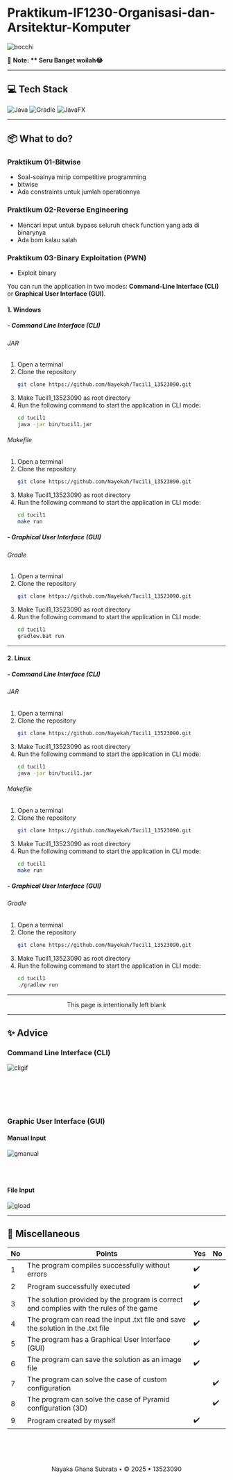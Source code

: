 # Praktikum-IF1230-Organisasi-dan-Arsitektur-Komputer

![bocchi](https://i.pinimg.com/originals/1c/ec/60/1cec60b076ed3e42a0a253548370a353.gif)


📌 **Note: ** Seru Banget woilah😂**

---
## 💻 Tech Stack
![Java](https://img.shields.io/badge/java-%23ED8B00.svg?style=for-the-badge&logo=openjdk&logoColor=white) ![Gradle](https://img.shields.io/badge/Gradle-02303A.svg?style=for-the-badge&logo=Gradle&logoColor=white) ![JavaFX](https://img.shields.io/badge/JavaFX-%23007396.svg?style=for-the-badge&logo=java&logoColor=white)

---

## 📦 What to do?

### Praktikum 01-Bitwise
- Soal-soalnya mirip competitive programming
- bitwise
- Ada constraints untuk jumlah operationnya

### Praktikum 02-Reverse Engineering
- Mencari input untuk bypass seluruh check function yang ada di binarynya
- Ada bom kalau salah

### Praktikum 03-Binary Exploitation (PWN)
- Exploit binary

You can run the application in two modes: **Command-Line Interface (CLI)** or **Graphical User Interface (GUI)**.

#### **1. Windows**
##### **- Command Line Interface (CLI)**
###### JAR
1. Open a terminal
2. Clone the repository
      ```bash
   git clone https://github.com/Nayekah/Tucil1_13523090.git
   ```
3. Make Tucil1_13523090 as root directory
4. Run the following command to start the application in CLI mode:
   ```bash
   cd tucil1
   java -jar bin/tucil1.jar
   ```

###### Makefile
1. Open a terminal
2. Clone the repository
      ```bash
   git clone https://github.com/Nayekah/Tucil1_13523090.git
   ```
3. Make Tucil1_13523090 as root directory
4. Run the following command to start the application in CLI mode:
   ```bash
   cd tucil1
   make run
   ```

##### **- Graphical User Interface (GUI)**
###### Gradle
1. Open a terminal
2. Clone the repository
      ```bash
   git clone https://github.com/Nayekah/Tucil1_13523090.git
   ```
3. Make Tucil1_13523090 as root directory
4. Run the following command to start the application in CLI mode:
   ```bash
   cd tucil1
   gradlew.bat run
   ```
---

#### **2. Linux**
##### **- Command Line Interface (CLI)**
###### JAR
1. Open a terminal
2. Clone the repository
      ```bash
   git clone https://github.com/Nayekah/Tucil1_13523090.git
   ```
3. Make Tucil1_13523090 as root directory
4. Run the following command to start the application in CLI mode:
   ```bash
   cd tucil1
   java -jar bin/tucil1.jar
   ```

###### Makefile
1. Open a terminal
2. Clone the repository
      ```bash
   git clone https://github.com/Nayekah/Tucil1_13523090.git
   ```
3. Make Tucil1_13523090 as root directory
4. Run the following command to start the application in CLI mode:
   ```bash
   cd tucil1
   make run
   ```

##### **- Graphical User Interface (GUI)**
###### Gradle
1. Open a terminal
2. Clone the repository
      ```bash
   git clone https://github.com/Nayekah/Tucil1_13523090.git
   ```
3. Make Tucil1_13523090 as root directory
4. Run the following command to start the application in CLI mode:
   ```bash
   cd tucil1
   ./gradlew run
   ```
---

<div align="center">
This page is intentionally left blank
</div>

---

## ✨ Advice

### Command Line Interface (CLI)
![cligif](https://raw.githubusercontent.com/Nayekah/Tucil1_13523090/main/tucil1/etc/cli.gif)

<br/>
<br/>
<br/>
<br/>

### Graphic User Interface (GUI)

#### Manual Input
![gmanual](https://raw.githubusercontent.com/Nayekah/Tucil1_13523090/main/tucil1/etc/guimanual.gif)

<br/>
<br/>

#### File Input
![gload](https://raw.githubusercontent.com/Nayekah/Tucil1_13523090/main/tucil1/etc/guiload.gif)

---

## 📃 Miscellaneous
| No | Points | Yes | No |
| --- | --- | --- | --- |
| 1 | The program compiles successfully without errors | ✔️ | |
| 2 | Program successfully executed | ✔️ | |
| 3 | The solution provided by the program is correct and complies with the rules of the game | ✔️ | |
| 4 | The program can read the input .txt file and save the solution in the .txt file | ✔️ | |
| 5 | The program has a Graphical User Interface (GUI) | ✔️ | |
| 6 | The program can save the solution as an image file | ✔️ | |
| 7 | The program can solve the case of custom configuration | | ✔️ |
| 8 | The program can solve the case of Pyramid configuration (3D) | | ✔️ |
| 9 | Program created by myself | ✔️ | |

<br/>
<br/>
<br/>
<br/>

<div align="center">
Nayaka Ghana Subrata • © 2025 • 13523090
</div>
